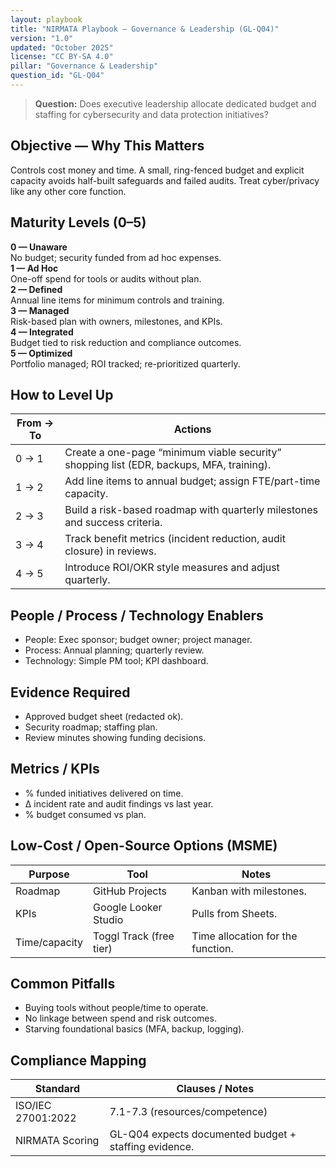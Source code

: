 ```yaml
---
layout: playbook
title: "NIRMATA Playbook — Governance & Leadership (GL-Q04)"
version: "1.0"
updated: "October 2025"
license: "CC BY-SA 4.0"
pillar: "Governance & Leadership"
question_id: "GL-Q04"
---
```


> **Question:** Does executive leadership allocate dedicated budget and staffing for cybersecurity and data protection initiatives?

## Objective — Why This Matters
Controls cost money and time. A small, ring-fenced budget and explicit capacity avoids half-built safeguards and failed audits. Treat cyber/privacy like any other core function.

## Maturity Levels (0–5)
<div class="levels-grid">
  <div class="level level-0"><strong>0 — Unaware</strong><br>No budget; security funded from ad hoc expenses.</div>
  <div class="level level-1"><strong>1 — Ad Hoc</strong><br>One-off spend for tools or audits without plan.</div>
  <div class="level level-2"><strong>2 — Defined</strong><br>Annual line items for minimum controls and training.</div>
  <div class="level level-3"><strong>3 — Managed</strong><br>Risk-based plan with owners, milestones, and KPIs.</div>
  <div class="level level-4"><strong>4 — Integrated</strong><br>Budget tied to risk reduction and compliance outcomes.</div>
  <div class="level level-5"><strong>5 — Optimized</strong><br>Portfolio managed; ROI tracked; re-prioritized quarterly.</div>
</div>

## How to Level Up

| From → To | Actions |
|---|---|
|0 → 1 | Create a one-page “minimum viable security” shopping list (EDR, backups, MFA, training). |
|1 → 2 | Add line items to annual budget; assign FTE/part-time capacity. |
|2 → 3 | Build a risk-based roadmap with quarterly milestones and success criteria. |
|3 → 4 | Track benefit metrics (incident reduction, audit closure) in reviews. |
|4 → 5 | Introduce ROI/OKR style measures and adjust quarterly. |

## People / Process / Technology Enablers
- People: Exec sponsor; budget owner; project manager.
- Process: Annual planning; quarterly review.
- Technology: Simple PM tool; KPI dashboard.

## Evidence Required
- Approved budget sheet (redacted ok).
- Security roadmap; staffing plan.
- Review minutes showing funding decisions.

## Metrics / KPIs
- % funded initiatives delivered on time.
- Δ incident rate and audit findings vs last year.
- % budget consumed vs plan.

## Low-Cost / Open-Source Options (MSME)

| Purpose | Tool | Notes |
|---|---|---|
|Roadmap | GitHub Projects | Kanban with milestones. |
|KPIs | Google Looker Studio | Pulls from Sheets. |
|Time/capacity | Toggl Track (free tier) | Time allocation for the function. |

## Common Pitfalls
- Buying tools without people/time to operate.
- No linkage between spend and risk outcomes.
- Starving foundational basics (MFA, backup, logging).

## Compliance Mapping

| Standard | Clauses / Notes |
|---|---|
|ISO/IEC 27001:2022 | 7.1-7.3 (resources/competence) |
|NIRMATA Scoring | GL-Q04 expects documented budget + staffing evidence.

